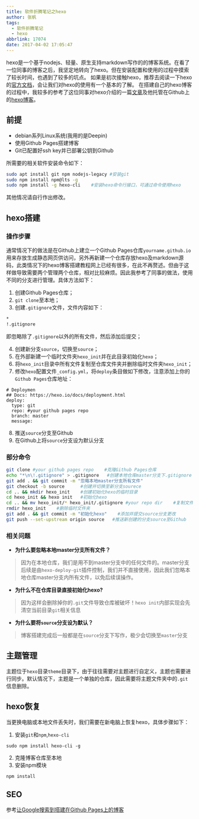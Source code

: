 ```yaml
---
title: 软件折腾笔记之hexo
author: 张帆
tags:
  - 软件折腾笔记
  - hexo
abbrlink: 17074
date: 2017-04-02 17:05:47
---
```


hexo是一个基于nodejs、轻量、原生支持markdown写作的的博客系统。在看了一位同事的博客之后，我坚定地转向了hexo。但在安装配置和使用的过程中摸索了较长时间，也遇到了较多的坑点。 如果是初次接触hexo，推荐去阅读一下hexo的[官方文档](https://hexo.io/zh-cn/docs/)，会让我们对hexo的使用有一个基本的了解。 在搭建自己的hexo博客的过程中，我较多的参考了这位同事对hexo介绍的一篇[文章](http://blog.guorongfei.com/2016/01/01/update-blog-with-hexo/)及他托管在Github上的[hexo博客](https://github.com/zhaohuaxishi/zhaohuaxishi.github.io)。

<!--more-->

## 前提

- debian系列Linux系统(我用的是Deepin)
- 使用Github Pages搭建博客
- Git已配置好ssh key并已部署公钥到Github

所需要的相关软件安装命令如下：

``` bash
sudo apt install git npm nodejs-legacy #安装git
sudo npm install npm@lts -g
sudo npm install -g hexo-cli    #安装hexo命令行接口，可通过命令使用hexo
```

其他情况请自行作出修改。

## hexo搭建

### 操作步骤

通常情况下的做法是在Github上建立一个Github Pages仓库`yourname.github.io`用来存放生成静态网页供访问，另外再新建一个仓库存放hexo及markdown源码，此类情况下的hexo博客搭建教程网上已经有很多，在此不再赘述。但由于这样做导致需要两个管理两个仓库，相对比较麻烦。因此我参考了同事的做法，使用不同的分支进行管理。具体方法如下：

1. 创建Github Pages仓库；
2. `git clone`至本地；
3. 创建`.gitignore`文件，文件内容如下：

 ``` bash
 *
 !.gitignore
 ```

 即忽略除了`.gitignore`以外的所有文件，然后添加后提交；

4. 创建新分支`source`，切换至`source`；
5. 在外部新建一个临时文件夹`hexo_init`并在此目录初始化`hexo`；
6. 将`hexo_init`目录中所有文件复制至仓库文件夹并删除临时文件夹`hexo_init`；
7. 修改`hexo`配置文件`_config.yml`，将`deploy`条目做如下修改，注意添加上你的`Github Pages`仓库地址：

 ```
 # Deploymen
 ## Docs: https://hexo.io/docs/deployment.html
 deploy:
   type: git
   repo: #your github pages repo
   branch: master
   message:
 ```

8. 推送`source`分支至Github
9. 在Github上将`source`分支设为默认分支

### 部分命令

``` bash
git clone #your github pages repo    #克隆Github Pages仓库
echo "*\n\!.gitignore" > .gitignore   #创建本地仓库master分支下.gitignore
git add . && git commit -m "忽略本地master分支所有文件"
git checkout -b source      #创建并切换至新分支sourece
cd .. && mkdir hexo_init    #创建初始化hexo的临时目录
cd hexo_init && hexo init   #初始化hexo
cd .. && mv hexo_init/* hexo_init/.gitignore #your repo dir    #复制文件至你的仓库目录下
rmdir hexo_init    #删除临时文件夹
git add . && git commit -m "初始化hexo"    #添加并提交source分支更改
git push --set-upstream origin source   #推送新创建的分支source至Github
```

### 相关问题

- **为什么要忽略本地master分支所有文件？**

> 因为在本地仓库，我们是用不到master分支中的任何文件的。master分支后续是由`hexo-deploy-git`插件控制，我们并不直接使用，因此我们忽略本地仓库master分支内所有文件，以免后续误操作。

- **为什么不在仓库目录直接初始化hexo?**

> 因为这样会删除掉你的`.git`文件导致仓库被破坏！`hexo init`内部实现会先清空当前目录`git`相关信息

- **为什么要将`source`分支设为默认？**

> 博客搭建完成后一般都是在`source`分支下写作，极少会切换至`master`分支

## 主题管理

主题位于`hexo`目录`theme`目录下，由于往往需要对主题进行自定义，主题也需要进行同步。默认情况下，主题是一个单独的仓库，因此需要将主题文件夹中的`.git`信息删除。

## hexo恢复

当更换电脑或本地文件丢失时，我们需要在新电脑上恢复hexo，具体步骤如下：

1. 安装`git`和`npm`,`hexo-cli`

 ```
 sudo npm install hexo-cli -g
 ```

2. 克隆博客仓库至本地
3. 安装npm模块

 ```
 npm install
 ```

## SEO

参考[让Google搜索到搭建在Github Pages上的博客](https://jactor-sue.github.io/how-githubio-blog-can-be-searched-by-google/)
